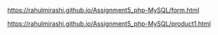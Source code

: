 https://rahulmirashi.github.io/Assignment5_php-MySQL/form.html

https://rahulmirashi.github.io/Assignment5_php-MySQL/product1.html
